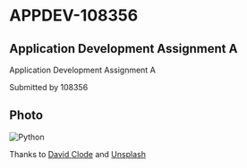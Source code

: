 # APPDEV-108356
##  Application Development Assignment A
Application Development Assignment A

Submitted by 108356

## Photo

![Python](images/david-clode-vb-3qEe3rg8-unsplash.jpg)

Thanks to [David Clode](https://unsplash.com/de/@davidclode?utm_source=unsplash&utm_medium=referral&utm_content=creditCopyText) and [Unsplash](https://unsplash.com/de/fotos/vb-3qEe3rg8?utm_source=unsplash&utm_medium=referral&utm_content=creditCopyText)